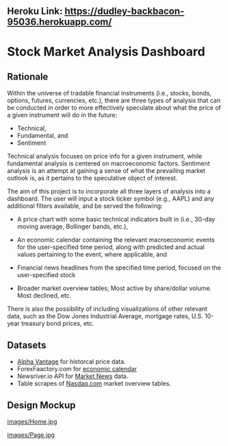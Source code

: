 ## Heroku Link: https://dudley-backbacon-95036.herokuapp.com/

# Stock Market Analysis Dashboard

## Rationale

Within the universe of tradable financial instruments (i.e., stocks, bonds, options, futures, currencies, etc.), there are three types of analysis that can be conducted in order to more effectively speculate about what the price of a given instrument will do in the future:

* Technical,
* Fundamental, and
* Sentiment

Technical analysis focuses on price info for a given instrument, while fundamental analysis is centered on macroeconomic factors. Sentiment analysis is an attempt at gaining a sense of what the prevailing market outlook is, as it pertains to the speculative object of interest.

The aim of this project is to incorporate all three layers of analysis into a dashboard. The user will input a stock ticker symbol (e.g., AAPL) and any additional filters available, and be served the following:

* A price chart with some basic technical indicators built in (i.e., 30-day moving average, Bollinger bands, etc.),

* An economic calendar containing the relevant macroeconomic events for the user-specified time period, along with predicted and actual values pertaining to the event, where applicable, and

* Financial news headlines from the specified time period, focused on the user-specified stock

* Broader market overview tables; Most active by share/dollar volume. Most declined, etc.

There is also the possibility of including visualizations of other relevant data, such as the Dow Jones Industrial Average, mortgage rates, U.S. 10-year treasury bond prices, etc.

## Datasets

* [Alpha Vantage](https://www.alphavantage.co/documentation/) for historcal price data.
* ForexFaactory.com for [economic calendar](https://www.forexfactory.com/calendar.php?day=/)
* Newsriver.io API for [Market News](https://www.newsriver.io/) data.
* Table scrapes of [Nasdaq.com](https://www.nasdaq.com/markets/most-active.aspx/) market  overview tables.

## Design Mockup

[images/Home.jpg](images/Home.jpg)

[images/Page.jpg](images/Page.jpg)
